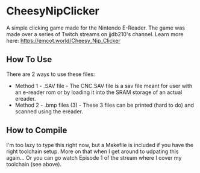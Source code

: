 # CheesyNipClicker

A simple clicking game made for the Nintendo E-Reader. The game was made over a series of Twitch streams on jjdb210's channel. Learn more here: https://emcot.world/Cheesy_Nip_Clicker

## How To Use
There are 2 ways to use these files:
* Method 1 - .SAV file - The CNC.SAV file is a sav file meant for user with an e-reader rom or by loading it into the SRAM storage of an actual ereader.
* Method 2 - .bmp files (3) - These 3 files can be printed (hard to do) and scanned using the ereader.

## How to Compile
I'm too lazy to type this right now, but a Makefile is included if you have the right toolchain setup. More on that when I get around to udpating this again... Or you can go watch Episode 1 of the stream where I cover my toolchain (see above).
